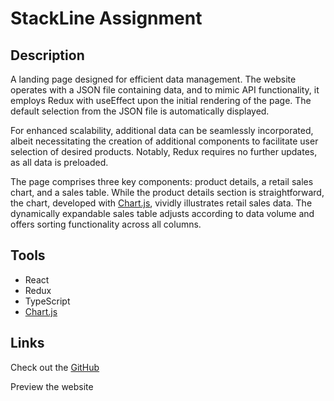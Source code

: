 # StackLine Assignment

## Description
A landing page designed for efficient data management. The website operates with a JSON file containing data, and to mimic API functionality, it employs Redux with useEffect upon the initial rendering of the page. The default selection from the JSON file is automatically displayed.

For enhanced scalability, additional data can be seamlessly incorporated, albeit necessitating the creation of additional components to facilitate user selection of desired products. Notably, Redux requires no further updates, as all data is preloaded.

The page comprises three key components: product details, a retail sales chart, and a sales table. While the product details section is straightforward, the chart, developed with [Chart.js](https://www.chartjs.org/docs/latest/), vividly illustrates retail sales data. The dynamically expandable sales table adjusts according to data volume and offers sorting functionality across all columns.

## Tools
* React
* Redux
* TypeScript
* [Chart.js](https://www.chartjs.org/docs/latest/)

## Links
Check out the [GitHub](https://github.com/JoseJ55/stackline-assignment)

Preview the website